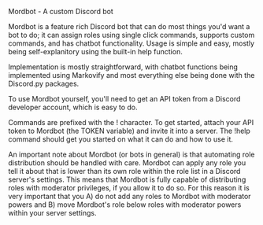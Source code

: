 Mordbot - A custom Discord bot

Mordbot is a feature rich Discord bot that can do most things you'd want a bot to do; it can assign roles using single click commands, supports custom commands, and has chatbot functionality. Usage is simple and easy, mostly being self-explanitory using the built-in help function.

Implementation is mostly straightforward, with chatbot functions being implemented using Markovify and most everything else being done with the Discord.py packages. 

To use Mordbot yourself, you'll need to get an API token from a Discord developer account, which is easy to do. 

Commands are prefixed with the ! character. To get started, attach your API token to Mordbot (the TOKEN variable) and invite it into a server. The !help command should get you started on what it can do and how to use it.

An important note about Mordbot (or bots in general) is that automating role distribution should be handled with care. Mordbot can apply any role you tell it about that is lower than its own role within the role list in a Discord server's settings. This means that Mordbot is fully capable of distributing roles with moderator privileges, if you allow it to do so. For this reason it is very important that you A) do not add any roles to Mordbot with moderator powers and B) move Mordbot's role below roles with moderator powers within your server settings. 
